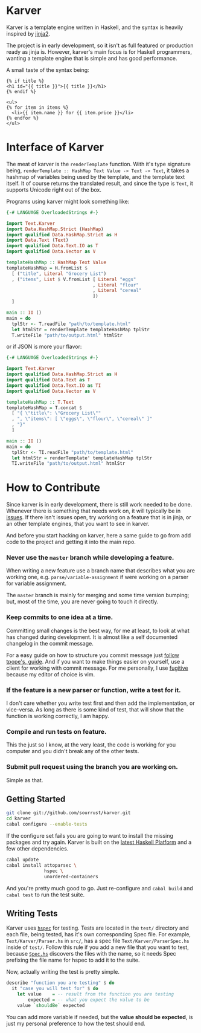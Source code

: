 # Karver

Karver is a template engine written in Haskell, and the syntax is
heavily inspired by [jinja2][1].

The project is in early development, so it isn't as full featured or
production ready as jinja is. However, karver's main focus is for
Haskell programmers, wanting a template engine that is simple and has
good performance.

A small taste of the syntax being:

```
{% if title %}
<h1 id="{{ title }}">{{ title }}</h1>
{% endif %}

<ul>
{% for item in items %}
  <li>{{ item.name }} for {{ item.price }}</li>
{% endfor %}
</ul>
```

# Interface of Karver

The meat of karver is the `renderTemplate` function. With it's type
signature being, `renderTemplate :: HashMap Text Value -> Text -> Text`,
it takes a hashmap of variables being used by the template, and the
template text itself. It of course returns the translated result, and
since the type is `Text`, it supports Unicode right out of the box.

Programs using karver might look something like:

```haskell
{-# LANGUAGE OverloadedStrings #-}

import Text.Karver
import Data.HashMap.Strict (HashMap)
import qualified Data.HashMap.Strict as H
import Data.Text (Text)
import qualified Data.Text.IO as T
import qualified Data.Vector as V

templateHashMap :: HashMap Text Value
templateHashMap = H.fromList $
  [ ("title", Literal "Grocery List")
  , ("items", List $ V.fromList [ Literal "eggs"
                                , Literal "flour"
                                , Literal "cereal"
                                ])
  ]

main :: IO ()
main = do
  tplStr <- T.readFile "path/to/template.html"
  let htmlStr = renderTemplate templateHashMap tplStr
  T.writeFile "path/to/output.html" htmlStr
```

or if JSON is more your flavor:

```haskell
{-# LANGUAGE OverloadedStrings #-}

import Text.Karver
import qualified Data.HashMap.Strict as H
import qualified Data.Text as T
import qualified Data.Text.IO as TI
import qualified Data.Vector as V

templateHashMap :: T.Text
templateHashMap = T.concat $
  [ "{ \"title\": \"Grocery List\""
  , ", \"items\": [ \"eggs\", \"flour\", \"cereal\" ]"
  , "}"
  ]

main :: IO ()
main = do
  tplStr <- TI.readFile "path/to/template.html"
  let htmlStr = renderTemplate' templateHashMap tplStr
  TI.writeFile "path/to/output.html" htmlStr
```

# How to Contribute

Since karver is in early development, there is still work needed to be
done. Whenever there is something that needs work on, it will typically
be in [issues][2]. If there isn't issues open, try working on a feature
that is in jinja, or an other template engines, that you want to see in
karver.

And before you start hacking on karver, here a same guide to go from add
code to the project and getting it into the main repo.

### Never use the `master` branch while developing a feature.

When writing a new feature use a branch name that describes what you are
working one, e.g. `parse/variable-assignment` if were working on a
parser for variable assignment.

The `master` branch is mainly for merging and some time version bumping;
but, most of the time, you are never going to touch it directly.

### Keep commits to one idea at a time.

Committing small changes is the best way, for me at least, to look at
what has changed during development. It is almost like a self documented
changelog in the commit message.

For a easy guide on how to structure you commit message just [follow
tpope's, guide][3]. And if you want to make things easier on yourself,
use a client for working with commit message. For me personally, I use
[fugitive][4] because my editor of choice is vim.

### If the feature is a new parser or function, write a test for it.

I don't care whether you write test first and then add the
implementation, or vice-versa. As long as there is some kind of test,
that will show that the function is working correctly, I am happy.

### Compile and run tests on feature.

This the just so I know, at the very least, the code is working for you
computer and you didn't break any of the other tests.

### Submit pull request using the branch you are working on.

Simple as that.

## Getting Started

```bash
git clone git://github.com/sourrust/karver.git
cd karver
cabal configure --enable-tests
```

If the configure set fails you are going to want to install the missing
packages and try again. Karver is built on the [latest Haskell
Platform][5] and a few other dependencies.

```bash
cabal update
cabal install attoparsec \
              hspec \
              unordered-containers
```

And you're pretty much good to go. Just re-configure and `cabal build`
and `cabal test` to run the test suite.

## Writing Tests

Karver uses [`hspec`][6] for testing. Tests are located in the `test/`
directory and each file, being tested, has it's own corresponding Spec
file. For example, `Text/Karver/Parser.hs` in `src/`, has a spec file
`Text/Karver/ParserSpec.hs` inside of `test/`. Follow this rule if you
add a new file that you want to test, because [`Spec.hs`][7] discovers
the files with the name, so it needs Spec prefixing the file name for
hspec to add it to the suite.

Now, actually writing the test is pretty simple.

```haskell
describe "function you are testing" $ do
  it "case you will test for" $ do
    let value    = -- result from the function you are testing
        expected = -- what you expect the value to be
    value `shouldBe` expected
```

You can add more variable if needed, but the **value should be
expected**, is just my personal preference to how the test should end.

[1]: http://jinja.pocoo.org/
[2]: https://github.com/sourrust/karver/issues
[3]: http://tbaggery.com/2008/04/19/a-note-about-git-commit-messages.html
[4]: https://github.com/tpope/vim-fugitive
[5]: http://www.haskell.org/platform/
[6]: http://hspec.github.io/
[7]: https://github.com/sourrust/karver/blob/master/test/Spec.hs
